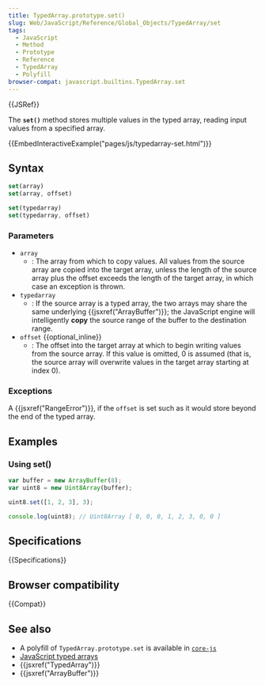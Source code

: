 ```yaml
---
title: TypedArray.prototype.set()
slug: Web/JavaScript/Reference/Global_Objects/TypedArray/set
tags:
  - JavaScript
  - Method
  - Prototype
  - Reference
  - TypedArray
  - Polyfill
browser-compat: javascript.builtins.TypedArray.set
---
```

{{JSRef}}

The **`set()`** method stores multiple values in the typed array, reading input
values from a specified array.

{{EmbedInteractiveExample("pages/js/typedarray-set.html")}}

## Syntax

```js
set(array)
set(array, offset)

set(typedarray)
set(typedarray, offset)
```

### Parameters

- `array`
  - : The array from which to copy values. All values from the source array are
    copied into the target array, unless the length of the source array plus the
    offset exceeds the length of the target array, in which case an exception is
    thrown.
- `typedarray`
  - : If the source array is a typed array, the two arrays may share the same
    underlying {{jsxref("ArrayBuffer")}}; the JavaScript engine will
    intelligently **copy** the source range of the buffer to the destination
    range.
- `offset` {{optional_inline}}
  - : The offset into the target array at which to begin writing values from the
    source array. If this value is omitted, 0 is assumed (that is, the source
    array will overwrite values in the target array starting at index 0).

### Exceptions

A {{jsxref("RangeError")}}, if the `offset` is set such as it would
store beyond the end of the typed array.

## Examples

### Using set()

```js
var buffer = new ArrayBuffer(8);
var uint8 = new Uint8Array(buffer);

uint8.set([1, 2, 3], 3);

console.log(uint8); // Uint8Array [ 0, 0, 0, 1, 2, 3, 0, 0 ]
```

## Specifications

{{Specifications}}

## Browser compatibility

{{Compat}}

## See also

- A polyfill of `TypedArray.prototype.set` is available in
  [`core-js`](https://github.com/zloirock/core-js#ecmascript-typed-arrays)
- [JavaScript typed arrays](/en-US/docs/Web/JavaScript/Typed_arrays)
- {{jsxref("TypedArray")}}
- {{jsxref("ArrayBuffer")}}
